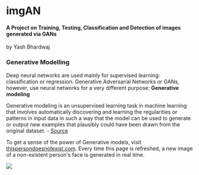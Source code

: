 # imgAN
#### A Project on Training, Testing, Classification and Detection of images generated via **GANs**
by Yash Bhardwaj


### Generative Modelling
Deep neural networks are used mainly for supervised learning: classification or regression. Generative Adversarial Networks or GANs, however, use neural networks for a very different purpose: **Generative modeling**

Generative modeling is an unsupervised learning task in machine learning that involves automatically discovering and learning the regularities or patterns in input data in such a way that the model can be used to generate or output new examples that plausibly could have been drawn from the original dataset. - [Source](https://machinelearningmastery.com/what-are-generative-adversarial-networks-gans/)

To get a sense of the power of Generative models, visit [thispersondoesnotexist.com](https://www.thispersondoesnotexist.com). Every time this page is refreshed, a new image of a non-existent person's face is generated in real time.


<img src="https://imgix.bustle.com/inverse/4b/17/8f/0e/cf91/4506/99c7/e6a491c5d4ac/these-people-are-not-real--they-were-produced-by-our-generator-that-allows-control-over-different-a.png" /> 
